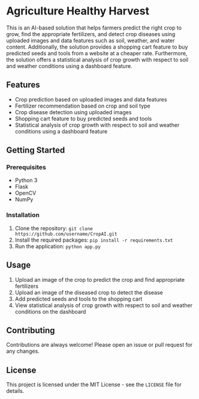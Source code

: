 # Agriculture Healthy Harvest

This is an AI-based solution that helps farmers predict the right crop to grow, find the appropriate fertilizers, and detect crop diseases using uploaded images and data features such as soil, weather, and water content. Additionally, the solution provides a shopping cart feature to buy predicted seeds and tools from a website at a cheaper rate. Furthermore, the solution offers a statistical analysis of crop growth with respect to soil and weather conditions using a dashboard feature.

## Features

- Crop prediction based on uploaded images and data features
- Fertilizer recommendation based on crop and soil type
- Crop disease detection using uploaded images
- Shopping cart feature to buy predicted seeds and tools
- Statistical analysis of crop growth with respect to soil and weather conditions using a dashboard feature

## Getting Started

### Prerequisites

- Python 3
- Flask
- OpenCV
- NumPy

### Installation

1. Clone the repository: `git clone https://github.com/username/CropAI.git`
2. Install the required packages: `pip install -r requirements.txt`
3. Run the application: `python app.py`

## Usage

1. Upload an image of the crop to predict the crop and find appropriate fertilizers
2. Upload an image of the diseased crop to detect the disease
3. Add predicted seeds and tools to the shopping cart
4. View statistical analysis of crop growth with respect to soil and weather conditions on the dashboard

## Contributing

Contributions are always welcome! Please open an issue or pull request for any changes.

## License

This project is licensed under the MIT License - see the `LICENSE` file for details.
